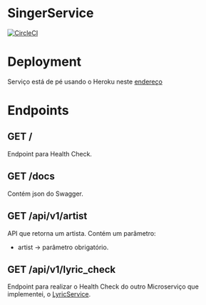 # SingerService
[![CircleCI](https://circleci.com/gh/AwesomeMusicManager/SingerService.svg?style=svg)](https://circleci.com/gh/AwesomeMusicManager/SingerService)

# Deployment

Serviço está de pé usando o Heroku neste [endereço](https://singer-service-app.herokuapp.com)

# Endpoints

## GET /
Endpoint para Health Check.

## GET /docs
Contém json do Swagger.

## GET /api/v1/artist

API que retorna um artista.
Contém um parâmetro:
- artist -> parâmetro obrigatório.

## GET /api/v1/lyric_check

Endpoint para realizar o Health Check do outro Microserviço que implementei, o [LyricService](https://github.com/AwesomeMusicManager/LyricService).

